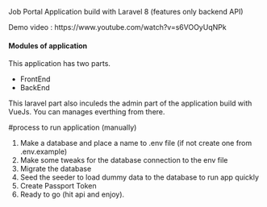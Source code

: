 Job Portal Application build with Laravel 8 (features only backend API)

<p>Demo video : https://www.youtube.com/watch?v=s6VOOyUqNPk </p>

<h4>Modules of application</h4>
<p>This application has two parts.</p>
<ul>
<li>FrontEnd</li>
<li>BackEnd</li>
</ul>
This laravel part also inculeds the admin part of the application build with VueJs. You can manages everthing from there.

#process to run application (manually)

1. Make a database and place a name to .env file (if not create one from .env.example)
2. Make some tweaks for the database connection to the env file
3. Migrate the database
4. Seed the seeder to load dummy data to the database to run app quickly
5. Create Passport Token
6. Ready to go (hit api and enjoy).
